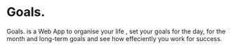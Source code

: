 # Goals.
Goals. is a Web App to  organise your life , set your goals for the day, for the month and long-term goals and see how effeciently you work for success.
